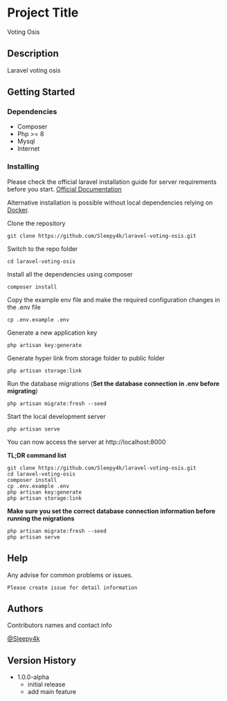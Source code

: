 # Project Title

Voting Osis

## Description

Laravel voting osis

## Getting Started

### Dependencies

* Composer
* Php >= 8
* Mysql
* Internet

### Installing
Please check the official laravel installation guide for server requirements before you start. [Official Documentation](https://laravel.com/docs/master/installation)

Alternative installation is possible without local dependencies relying on [Docker](https://www.docker.com/products/docker-desktop/). 

Clone the repository

    git clone https://github.com/Sleepy4k/laravel-voting-osis.git

Switch to the repo folder

    cd laravel-voting-osis

Install all the dependencies using composer

    composer install

Copy the example env file and make the required configuration changes in the .env file

    cp .env.example .env

Generate a new application key

    php artisan key:generate

Generate hyper link from storage folder to public folder

    php artisan storage:link

Run the database migrations (**Set the database connection in .env before migrating**)

    php artisan migrate:fresh --seed

Start the local development server

    php artisan serve

You can now access the server at http://localhost:8000

**TL;DR command list**

    git clone https://github.com/Sleepy4k/laravel-voting-osis.git
    cd laravel-voting-osis
    composer install
    cp .env.example .env
    php artisan key:generate
    php artisan storage:link
    
**Make sure you set the correct database connection information before running the migrations**

    php artisan migrate:fresh --seed
    php artisan serve

## Help

Any advise for common problems or issues.
```
Please create issue for detail information
```

## Authors

Contributors names and contact info

[@Sleepy4k](https://github.com/Sleepy4k)

## Version History

* 1.0.0-alpha
    * initial release
    * add main feature
